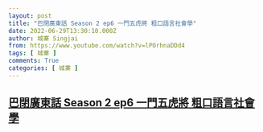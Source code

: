 ```yaml
---
layout: post
title: "巴閉廣東話 Season 2 ep6 一門五虎將 粗口語言社會學"
date: 2022-06-29T13:30:10.000Z
author: 城寨 Singjai
from: https://www.youtube.com/watch?v=lPOrhnaDDd4
tags: [ 城寨 ]
comments: True
categories: [ 城寨 ]
---
```

<!--1656509410000-->
[巴閉廣東話 Season 2 ep6 一門五虎將 粗口語言社會學](https://www.youtube.com/watch?v=lPOrhnaDDd4)
------

<div>

</div>
